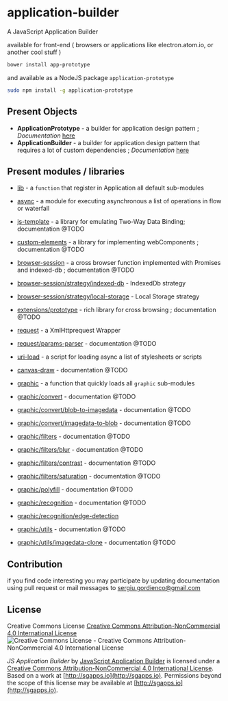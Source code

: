 # application-builder
A JavaScript Application Builder

available for front-end ( browsers or applications like electron.atom.io, or another cool stuff )

```sh
bower install app-prototype
```

and available as a NodeJS package `application-prototype`

```sh
sudo npm install -g application-prototype
```

## Present Objects

- **ApplicationPrototype** - a builder for application design pattern ;
  *Documentation* [here](docs/index.md)
- **ApplicationBuilder** - a builder for application design pattern that requires a lot of custom dependencies ;
  *Documentation* [here](docs/index.md#applicationbuilder)

## Present modules / libraries

- [lib](docs/modules/lib.md) - a `function` that register in Application all default sub-modules
- [async](docs/modules/async.md) - a module for executing asynchronous a list of operations in flow or waterfall

- [js-template](docs/modules/js-template.md) - a library for emulating Two-Way Data Binding; documentation @TODO
- [custom-elements](docs/modules/custom-elements.md) - a library for implementing webComponents ;  documentation @TODO

- [browser-session](docs/modules/browser-session.md) - a cross browser function implemented with Promises and indexed-db ; documentation @TODO
- [browser-session/strategy/indexed-db](docs/modules/browser-session/strategy/indexed-db.md) - IndexedDb strategy
- [browser-session/strategy/local-storage](docs/modules/browser-session/strategy/local-storage.md) - Local Storage strategy

- [extensions/prototype](docs/modules/extensions/prototype.md) - rich library for cross browsing ; documentation @TODO
- [request](docs/modules/request.md) - a XmlHttprequest Wrapper
- [request/params-parser](docs/modules/request/params-parser.md) - documentation @TODO
- [uri-load](docs/modules/uri-load.md) - a script for loading async a list of stylesheets or scripts

- [canvas-draw](docs/modules/canvas-draw.md) - documentation @TODO
- [graphic](docs/modules/graphic.md) - a function that quickly loads all `graphic` sub-modules
- [graphic/convert](docs/modules/graphic/convert.md) - documentation @TODO
- [graphic/convert/blob-to-imagedata](docs/modules/graphic/convert/blob-to-imagedata.md) - documentation @TODO
- [graphic/convert/imagedata-to-blob](docs/modules/graphic/convert/imagedata-to-blob.md) - documentation @TODO
- [graphic/filters](docs/modules/graphic/filters.md) - documentation @TODO
- [graphic/filters/blur](docs/modules/graphic/filters/blur.md) - documentation @TODO
- [graphic/filters/contrast](docs/modules/graphic/filters/contrast.md) - documentation @TODO
- [graphic/filters/saturation](docs/modules/graphic/filters/saturation.md) - documentation @TODO
- [graphic/polyfill](docs/modules/graphic/polyfill.md) - documentation @TODO
- [graphic/recognition](docs/modules/graphic/recognition.md) - documentation @TODO
- [graphic/recognition/edge-detection](docs/modules/graphic/recognition/edge-detection.md)
- [graphic/utils](docs/modules/graphic/utils.md) - documentation @TODO
- [graphic/utils/imagedata-clone](docs/modules/graphic/utils/imagedata-clone.md) - documentation @TODO

## Contribution
if you find code interesting you may participate by updating documentation using pull request or mail messages to [sergiu.gordienco@gmail.com](mailto:sergiu.gordienco@gmail.com)


## License

Creative Commons License [Creative Commons Attribution-NonCommercial 4.0 International License](http://creativecommons.org/licenses/by-nc/4.0/)
![Creative Commons License - Creative Commons Attribution-NonCommercial 4.0 International License](https://i.creativecommons.org/l/by-nc/4.0/88x31.png)

*JS Application Builder* by [JavaScript Application Builder](http://sgapps.io) is licensed under a [Creative Commons Attribution-NonCommercial 4.0 International License](http://creativecommons.org/licenses/by-nc/4.0/).
Based on a work at [http://sgapps.io](http://sgapps.io).
Permissions beyond the scope of this license may be available at [http://sgapps.io](http://sgapps.io).
